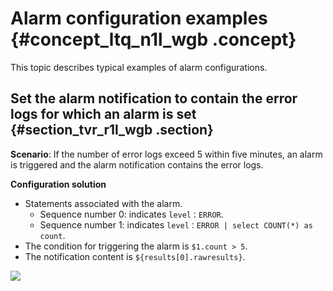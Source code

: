 # Alarm configuration examples {#concept_ltq_n1l_wgb .concept}

This topic describes typical examples of alarm configurations.

## Set the alarm notification to contain the error logs for which an alarm is set {#section_tvr_r1l_wgb .section}

**Scenario**: If the number of error logs exceed 5 within five minutes, an alarm is triggered and the alarm notification contains the error logs.

**Configuration solution** 

-   Statements associated with the alarm.
    -   Sequence number 0: indicates `level：ERROR`.
    -   Sequence number 1: indicates `level：ERROR | select COUNT(*) as count`.
-   The condition for triggering the alarm is `$1.count > 5`.
-   The notification content is `${results[0].rawresults}`.

![](http://static-aliyun-doc.oss-cn-hangzhou.aliyuncs.com/assets/img/130326/156669665839406_en-US.png)

